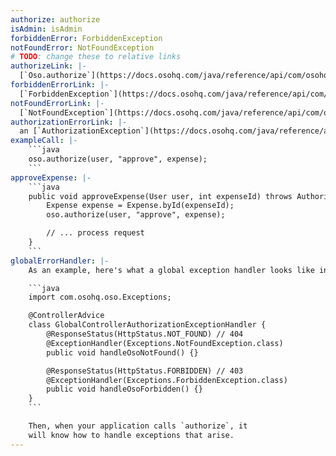 ```yaml
---
authorize: authorize
isAdmin: isAdmin
forbiddenError: ForbiddenException
notFoundError: NotFoundException
# TODO: change these to relative links
authorizeLink: |-
  [`Oso.authorize`](https://docs.osohq.com/java/reference/api/com/osohq/oso/Oso.html#authorize(java.lang.Object,java.lang.Object,java.lang.Object,boolean))
forbiddenErrorLink: |-
  [`ForbiddenException`](https://docs.osohq.com/java/reference/api/com/osohq/oso/Exceptions.ForbiddenException.html)
notFoundErrorLink: |-
  [`NotFoundException`](https://docs.osohq.com/java/reference/api/com/osohq/oso/Exceptions.NotFoundException.html)
authorizationErrorLink: |-
  an [`AuthorizationException`](https://docs.osohq.com/java/reference/api/com/osohq/oso/Exceptions.AuthorizationException.html)
exampleCall: |-
    ```java
    oso.authorize(user, "approve", expense);
    ```
approveExpense: |-
    ```java
    public void approveExpense(User user, int expenseId) throws AuthorizationException {
        Expense expense = Expense.byId(expenseId);
        oso.authorize(user, "approve", expense);

        // ... process request
    }
    ```
globalErrorHandler: |-
    As an example, here's what a global exception handler looks like in a Spring MVC app:

    ```java
    import com.osohq.oso.Exceptions;

    @ControllerAdvice
    class GlobalControllerAuthorizationExceptionHandler {
        @ResponseStatus(HttpStatus.NOT_FOUND) // 404
        @ExceptionHandler(Exceptions.NotFoundException.class)
        public void handleOsoNotFound() {}

        @ResponseStatus(HttpStatus.FORBIDDEN) // 403
        @ExceptionHandler(Exceptions.ForbiddenException.class)
        public void handleOsoForbidden() {}
    }
    ```

    Then, when your application calls `authorize`, it
    will know how to handle exceptions that arise.
---
```

